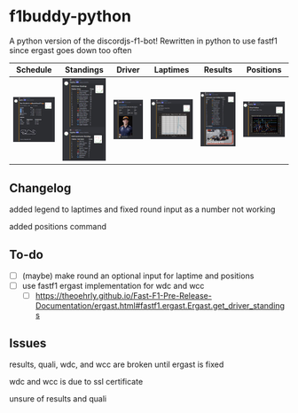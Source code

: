 # f1buddy-python

A python version of the discordjs-f1-bot! 
Rewritten in python to use fastf1 since ergast goes down too often

Schedule             |  Standings|  Driver|  Laptimes|  Results|  Positions
:-------------------------:|:-------------------------:|:-------------------------:|:-------------------------:|:-------------------------:|:-------------------------:
![](/images/schedule.png)  |  ![](/images/wdcwcc.png)|  ![](/images/driver.png)|  ![](/images/laptimes.png)|  ![](/images/results.png)|  ![](/images/positions.png)

## Changelog

added legend to laptimes and fixed round input as a number not working

added positions command


## To-do
- [ ] (maybe) make round an optional input for laptime and positions
- [ ] use fastf1 ergast implementation for wdc and wcc
    - [ ] https://theoehrly.github.io/Fast-F1-Pre-Release-Documentation/ergast.html#fastf1.ergast.Ergast.get_driver_standings

## Issues

results, quali, wdc, and wcc are broken until ergast is fixed

wdc and wcc is due to ssl certificate

unsure of results and quali


